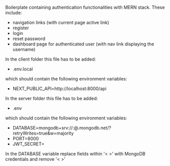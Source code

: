 Boilerplate containing authentication functionalities with MERN stack. These include:

- navigation links (with current page active link)
- register
- login
- reset password
- dashboard page for authenticated user (with nav link displaying the username)

In the client folder this file has to be added:

- .env.local

which should contain the following environment variables:

- NEXT_PUBLIC_API=http://localhost:8000/api

In the server folder this file has to be added:

- .env

which should contain the following environment variables:

- DATABASE=mongodb+srv://<MongoDBUserName>:<MongoDBPassword>@<MongoDBClusterName>.mongodb.net/<DatabaseName>?retryWrites=true&w=majority
- PORT=8000
- JWT_SECRET=<YOURJWTSECRET>

In the DATABASE variable replace fields within '< >' with MongoDB credentials and remove '< >'
